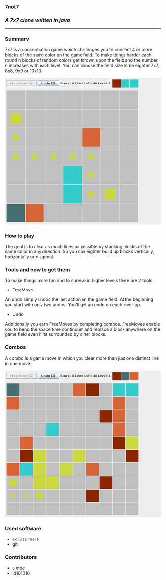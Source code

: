 ### **7not7**
### *A 7x7 clone written in java*

---

### Summary

7x7 is a concentration game which challenges you to connect 4 or more blocks of the same color on the game field.
To make things harder each round n blocks of random colors get thrown upon the field and the number n increases with each level.
You can choose the field size to be eighter 7x7, 8x8, 9x9 or 10x10.

![Moving Blocks](https://github.com/id101010/7not7/blob/master/doc/movingBlocks.png)

### How to play

The goal is to clear as much lines as possible by stacking blocks of the same color in any direction.
So you can eighter build up blocks vertically, horizontally or diagonal.

### Tools and how to get them

To make things more fun and to survive in higher levels there are 2 tools. 

- FreeMove

An undo simply undos the last action on the game field. At the beginning you start with only two undos. You'll get an undo on each level-up.

- Undo

Additionally you earn FreeMoves by completing combos. FreeMoves enable you to bend the space time continuum and replace a block anywhere on the game field even if its surrounded by other blocks. 

### Combos

A combo is a game move in which you clear more than just one distinct line in one move.

![Combo Move](https://github.com/id101010/7not7/blob/master/doc/gettingCombo.png)

### Used software

- eclipse mars
- git

### Contributors

- t-moe
- id101010
